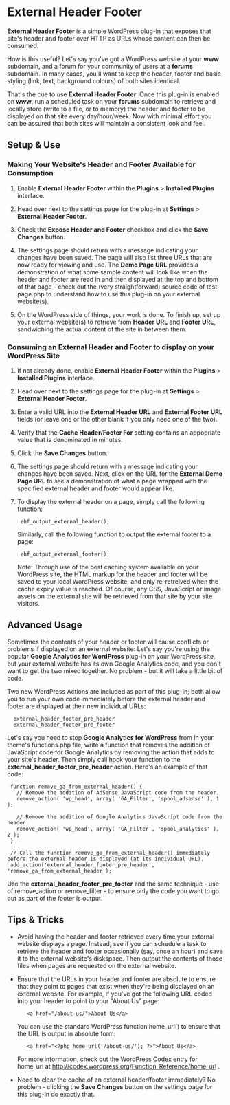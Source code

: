 # External Header Footer #

**External Header Footer** is a simple WordPress plug-in that exposes that site's header and footer over HTTP as URLs whose content can then be consumed. 

How is this useful? Let's say you've got a WordPress website at your **www** subdomain, and a forum for your community of users at a **forums** subdomain. 
In many cases, you'll want to keep the header, footer and basic styling (link, text, background colours) of both sites identical. 

That's the cue to use **External Header Footer**: Once this plug-in is enabled on **www**, run a scheduled task on your **forums** subdomain to retrieve 
and locally store (write to a file, or to memory) the header and footer to be displayed on that site every day/hour/week. Now with minimal effort you can 
be assured that both sites will maintain a consistent look and feel.


## Setup & Use ##

### Making Your Website's Header and Footer Available for Consumption ##

1. Enable **External Header Footer** within the **Plugins** > **Installed Plugins** interface.

2. Head over next to the settings page for the plug-in at **Settings** > **External Header Footer**.

3. Check the **Expose Header and Footer** checkbox and click the **Save Changes** button.

4. The settings page should return with a message indicating your changes have been saved. The page will also list three URLs that are now ready for 
   viewing and use. The **Demo Page URL** provides a demonstration of what some sample content will look like when the header and footer are read in and 
   then displayed at the top and bottom of that page - check out the (very straightforward) source code of test-page.php to understand how to use this 
   plug-in on your external website(s).

5. On the WordPress side of things, your work is done. To finish up, set up your external website(s) to retrieve from **Header URL** and **Footer URL**, 
   sandwiching the actual content of the site in between them. 

### Consuming an External Header and Footer to display on your WordPress Site ###

1. If not already done, enable **External Header Footer** within the **Plugins** > **Installed Plugins** interface.

2. Head over next to the settings page for the plug-in at **Settings** > **External Header Footer**.

3. Enter a valid URL into the **External Header URL** and **External Footer URL** fields (or leave one or the other blank if you only need one of the two).

4. Verify that the **Cache Header/Footer For** setting contains an appopriate value that is denominated in minutes.

5. Click the **Save Changes** button.

6. The settings page should return with a message indicating your changes have been saved. Next, click on the URL for the **External Demo Page URL** to 
   see a demonstration of what a page wrapped with the specified external header and footer would appear like.

7. To display the external header on a page, simply call the following function:

        ehf_output_external_header();

   Similarly, call the following function to output the external footer to a page:

        ehf_output_external_footer();

   Note: Through use of the best caching system available on your WordPress site, the HTML markup for the header and footer will be saved to your local 
   WordPress website, and only re-retreived when the cache expiry value is reached. Of course, any CSS, JavaScript or image assets on the external site 
   will be retrieved from that site by your site visitors.


## Advanced Usage ##

Sometimes the contents of your header or footer will cause conflicts or problems if displayed on an external website: Let's say you're using the popular 
**Google Analytics for WordPress** plug-in on your WordPress site, but your external website has its own Google Analytics code, and you don't want to get 
the two mixed together. No problem - but it will take a little bit of code. 

Two new WordPress Actions are included as part of this plug-in; both allow you to run your own code immediately before the external header and footer 
are displayed at their new individual URLs:

      external_header_footer_pre_header
      external_header_footer_pre_footer

Let's say you need to stop **Google Analytics for WordPress** from  In your theme's functions.php file, write a function that removes the addition of 
JavaScript code for Google Analytics by removing the action that adds to your site's header. Then simply call hook your function to the
**external_header_footer_pre_header** action. Here's an example of that code:

     function remove_ga_from_external_header() {
       // Remove the addition of AdSense JavaScript code from the header.
       remove_action( 'wp_head', array( 'GA_Filter', 'spool_adsense' ), 1 );
   
       // Remove the addition of Google Analytics JavaScript code from the header.
       remove_action( 'wp_head', array( 'GA_Filter', 'spool_analytics' ), 2 );
     }
   
     // Call the function remove_ga_from_external_header() immediately before the external header is displayed (at its individual URL).
     add_action('external_header_footer_pre_header', 'remove_ga_from_external_header');

Use the **external_header_footer_pre_footer** and the same technique - use of remove_action or remove_filter - to ensure only the code you want to go 
out as part of the footer is output.


## Tips & Tricks ##

* Avoid having the header and footer retrieved every time your external website displays a page. Instead, see if you can schedule a task to retrieve the 
  header and footer occasionally (say, once an hour) and save it to the external website's diskspace. Then output the contents of those files when pages 
  are requested on the external website. 

* Ensure that the URLs in your header and footer are absolute to ensure that they point to pages that exist when they're being displayed on an external 
  website. For example, if you've got the following URL coded into your header to point to your "About Us" page:

         <a href="/about-us/">About Us</a>

  You can use the standard WordPress function home_url() to ensure that the URL is output in absolute form:

         <a href="<?php home_url('/about-us/'); ?>">About Us</a>

  For more information, check out the WordPress Codex entry for home_url at http://codex.wordpress.org/Function_Reference/home_url .

* Need to clear the cache of an external header/footer immediately? No problem - clicking the **Save Changes** button on the settings page for this plug-in 
  do exactly that.
